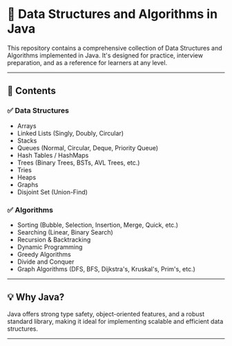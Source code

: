 # 🧠 Data Structures and Algorithms in Java

This repository contains a comprehensive collection of Data Structures and Algorithms implemented in Java. It's designed for practice, interview preparation, and as a reference for learners at any level.

---

## 📁 Contents

### ✅ Data Structures
- Arrays
- Linked Lists (Singly, Doubly, Circular)
- Stacks
- Queues (Normal, Circular, Deque, Priority Queue)
- Hash Tables / HashMaps
- Trees (Binary Trees, BSTs, AVL Trees, etc.)
- Tries
- Heaps
- Graphs
- Disjoint Set (Union-Find)

### ✅ Algorithms
- Sorting (Bubble, Selection, Insertion, Merge, Quick, etc.)
- Searching (Linear, Binary Search)
- Recursion & Backtracking
- Dynamic Programming
- Greedy Algorithms
- Divide and Conquer
- Graph Algorithms (DFS, BFS, Dijkstra's, Kruskal's, Prim's, etc.)

---

## 💡 Why Java?
Java offers strong type safety, object-oriented features, and a robust standard library, making it ideal for implementing scalable and efficient data structures.

---

